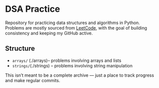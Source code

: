# DSA Practice

Repository for practicing data structures and algorithms in Python.  
Problems are mostly sourced from [LeetCode](https://leetcode.com), with the goal of building consistency and keeping my GitHub active.

## Structure

- `arrays/` (./arrays)– problems involving arrays and lists  
- `strings/`(./strings) – problems involving string manipulation

This isn’t meant to be a complete archive — just a place to track progress and make regular commits.
